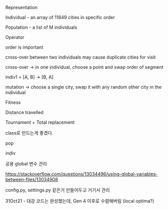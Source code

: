 Representation

Individual - an array of 11849 cities in specific order

Population - a list of M individuals



Operator

order is important

cross-over between two individuals may cause duplicate cities for visit

cross-over -> in one individual, choose a point and swap order of segment

indiv1 = [A, B] -> [B, A]

mutation -> choose a single city, swap it with any random other city in the individual



Fitness 

Distance travelled





Tournament + Total replacement





class로 만드는게 좋겠다.

pop

indiv



공용 global 변수 관리

https://stackoverflow.com/questions/13034496/using-global-variables-between-files/13034908

config.py, settings.py 같은거 만들어두고 거기서 관리



31Oct21 - 대강 코드는 완성했는데, Gen 4 이후로 수렴해버림 (local optima?)



